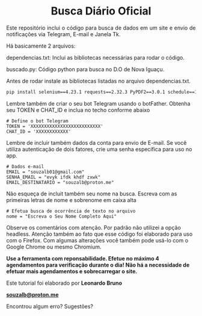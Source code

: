 <h1 align=center>Busca Diário Oficial</h1>

<p align="justify">Este repositório inclui o código para busca de dados em um site e envio de notificações via Telegram, E-mail e Janela Tk.</p>

Há basicamente 2 arquivos: 

<p>dependencias.txt: Inclui as bibliotecas necessárias para rodar o código.</p>
<p>buscado.py: Código python para busca no D.O de Nova Iguaçu.</p

Antes de rodar instale as bibliotecas listadas no arquivo dependencias.txt.

```bash
pip install selenium==4.23.1 requests==2.32.3 PyPDF2==3.0.1 schedule==1.2.2
```

Lembre também de criar o seu bot Telegram usando o botFather. Obtenha seu TOKEN e CHAT_ID e inclua no techo conforme abaixo

```
# Define o bot Telegram
TOKEN = 'XXXXXXXXXXXXXXXXXXXXXXXXXX'
CHAT_ID = 'XXXXXXXXXXXX'
```
Lembre de incluir também dados da conta para envio de E-mail. 
Se você utiliza autenticação de dois fatores, crie uma senha específica para uso no app.

```
# Dados e-mail
EMAIL = "souzalb01@gmail.com"
SENHA_EMAIL = "evyk ifdk khdf zxwk" 
EMAIL_DESTINATARIO = "souzalb@proton.me"
```



Não esqueça de incluit também seu nome na busca.
Escreva com as primeiras letras de nome e sobrenome em caixa alta

```
# Efetua busca de ocorrência de texto no arquivo
nome = "Escreva o Seu Nome Completo Aqui"
```

Observe os comentários com atenção. Por padrão não utilizei a opção headless. Atenção também ao fato que esse código
foi elaborado para uso com o Firefox. Com algumas alterações você também pode usá-lo com o Google Chrome ou mesmo Chromium.

<b>Use a ferramenta com reponsabilidade. Efetue no máximo 4 agendamentos para verificação durante o dia! Não há a necessidade de efetuar mais
agendamentos e sobrecarregar o site.</b>

Este tutorial foi elaborado por <b>Leonardo Bruno</b><p>
<b>souzalb@proton.me</b>

Encontrou algum erro? Sugestões?
